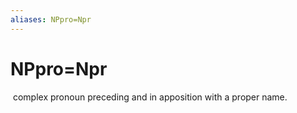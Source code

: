 ```yaml
---
aliases: NPpro=Npr
---
```

# NPpro=Npr

 complex pronoun preceding and in apposition with a proper name.